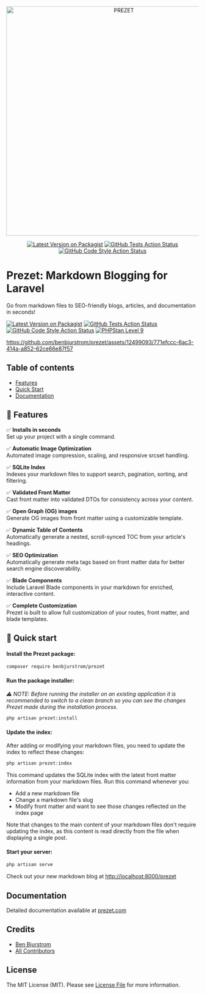 <div align="center">
    <img src="https://prezet.com/ogimage.png" width="600" alt="PREZET">
</div>

<p align="center">
<a href="https://packagist.org/packages/benbjurstrom/prezet"><img src="https://img.shields.io/packagist/v/benbjurstrom/prezet.svg?style=flat-square" alt="Latest Version on Packagist"></a>
<a href="https://github.com/benbjurstrom/prezet/actions?query=workflow%3Arun-tests+branch%3Amain"><img src="https://img.shields.io/github/actions/workflow/status/benbjurstrom/prezet/run-tests.yml?branch=main&label=tests&style=flat-square" alt="GitHub Tests Action Status"></a>
<a href="https://github.com/benbjurstrom/prezet/actions?query=workflow%3A"Fix+PHP+code+style+issues"+branch%3Amain"><img src="https://img.shields.io/github/actions/workflow/status/benbjurstrom/prezet/fix-php-code-style-issues.yml?branch=main&label=code%20style&style=flat-square" alt="GitHub Code Style Action Status"></a>
</p>


# Prezet: Markdown Blogging for Laravel

Go from markdown files to SEO-friendly blogs, articles, and documentation in seconds!

[![Latest Version on Packagist](https://img.shields.io/packagist/v/benbjurstrom/prezet.svg?style=flat-square)](https://packagist.org/packages/benbjurstrom/prezet)
[![GitHub Tests Action Status](https://img.shields.io/github/actions/workflow/status/benbjurstrom/prezet/run-tests.yml?branch=main&label=tests&style=flat-square)](https://github.com/benbjurstrom/prezet/actions?query=workflow%3Arun-tests+branch%3Amain)
[![GitHub Code Style Action Status](https://img.shields.io/github/actions/workflow/status/benbjurstrom/prezet/fix-php-code-style-issues.yml?branch=main&label=code%20style&style=flat-square)](https://github.com/benbjurstrom/prezet/actions?query=workflow%3A"Fix+PHP+code+style+issues"+branch%3Amain)
[![PHPStan Level 9](https://img.shields.io/badge/PHPStan-level%209-brightgreen.svg?style=flat)](https://github.com/benbjurstrom/prezet/blob/main/phpstan.neon.dist)

https://github.com/benbjurstrom/prezet/assets/12499093/771efccc-6ac3-414a-a852-62ce66e87f57

## Table of contents
- [Features](https://github.com/benbjurstrom/prezet#user-content--features)
- [Quick Start](https://github.com/benbjurstrom/prezet#user-content--quick-start)
- [Documentation](https://github.com/benbjurstrom/prezet#user-content--documentation)

## 🌟 Features

✅ **Installs in seconds**<br>Set up your project with a single command.

✅ **Automatic Image Optimization**<br>Automated image compression, scaling, and responsive srcset handling.

✅ **SQLite Index**<br>Indexes your markdown files to support search, pagination, sorting, and filtering.

✅ **Validated Front Matter**<br>Cast front matter into validated DTOs for consistency across your content.

✅ **Open Graph (OG) images**<br>Generate OG images from front matter using a customizable template.

✅ **Dynamic Table of Contents**<br>Automatically generate a nested, scroll-synced TOC from your article's headings.

✅ **SEO Optimization**<br>Automatically generate meta tags based on front matter data for better search engine discoverability.

✅ **Blade Components**<br>Include Laravel Blade components in your markdown for enriched, interactive content.

✅ **Complete Customization**<br>Prezet is built to allow full customization of your routes, front matter, and blade templates.

## 🚀 Quick start

#### Install the Prezet package:

```bash
composer require benbjurstrom/prezet
```

#### Run the package installer:

_⚠️ NOTE: Before running the installer on an existing application it is recommended to switch to a clean branch so you can see the changes Prezet made during the installation process._

```bash
php artisan prezet:install
```

#### Update the index:

After adding or modifying your markdown files, you need to update the index to reflect these changes:

```bash
php artisan prezet:index
```

This command updates the SQLite index with the latest front matter information from your markdown files. Run this command whenever you:

- Add a new markdown file 
- Change a markdown file's slug 
- Modify front matter and want to see those changes reflected on the index page

Note that changes to the main content of your markdown files don't require updating the index, as this content is read directly from the file when displaying a single post.

#### Start your server:
```bash
php artisan serve
```

Check out your new markdown blog at [http://localhost:8000/prezet](http://localhost:8000/prezet)

## Documentation
Detailed documentation available at [prezet.com](https://prezet.com)

## Credits

- [Ben Bjurstrom](https://github.com/benbjurstrom)
- [All Contributors](../../contributors)

## License

The MIT License (MIT). Please see [License File](LICENSE.md) for more information.
